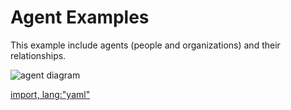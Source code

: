 # Agent Examples

This example include agents (people and organizations) and their relationships.

![agent diagram](https://raw.githubusercontent.com/valueflows/valueflows/master/release-doc-in-process/agent-rel.png)

[import, lang:"yaml"](../../examples/agent.yaml)

